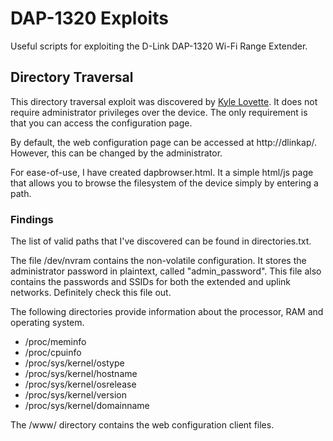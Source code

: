 # DAP-1320 Exploits
Useful scripts for exploiting the D-Link DAP-1320 Wi-Fi Range Extender.
## Directory Traversal
This directory traversal exploit was discovered by [Kyle Lovette](https://packetstormsecurity.com/files/126219/dlinkdap1320-traversalxss.txt). It does not require administrator privileges over the device. The only requirement is that you can access the configuration page.

By default, the web configuration page can be accessed at http://dlinkap/. However, this can be changed by the administrator.

For ease-of-use, I have created dapbrowser.html. It a simple html/js page that allows you to browse the filesystem of the device simply by entering a path.

### Findings
The list of valid paths that I've discovered can be found in directories.txt.

The file /dev/nvram contains the non-volatile configuration. It stores the administrator password in plaintext, called "admin_password". This file also contains the passwords and SSIDs for both the extended and uplink networks. Definitely check this file out.

The following directories provide information about the processor, RAM and operating system.
- /proc/meminfo
- /proc/cpuinfo
- /proc/sys/kernel/ostype
- /proc/sys/kernel/hostname
- /proc/sys/kernel/osrelease
- /proc/sys/kernel/version
- /proc/sys/kernel/domainname

The /www/ directory contains the web configuration client files.
